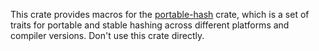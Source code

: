 This crate provides macros for the [portable-hash](https://crates.io/crates/portable-hash) crate, which is a set of traits for portable and stable hashing across different platforms and compiler versions. Don't use this crate directly.
